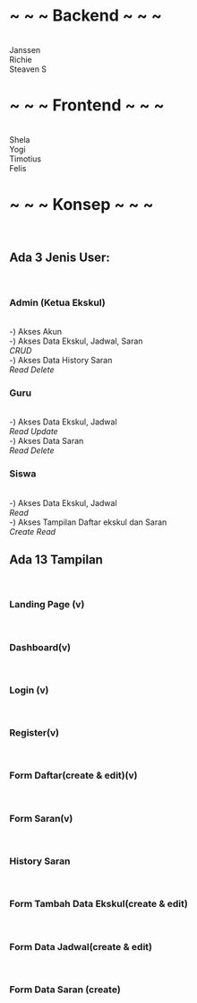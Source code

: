 <h1>~ ~ ~ Backend ~ ~ ~</h1><br>
Janssen <br>
Richie <br>
Steaven S<br>

<h1>~ ~ ~ Frontend ~ ~ ~</h1><br>
Shela<br>
Yogi<br>
Timotius<br>
Felis<br>

<h1>~ ~ ~ Konsep ~ ~ ~</h1><br>
<h2>Ada 3 Jenis User:</h2><br>
<h3>Admin (Ketua Ekskul)</h3><br>
-) Akses Akun<br>
-) Akses Data Ekskul, Jadwal, Saran<br>
<i>CRUD</i><br>
-) Akses Data History Saran<br>
<i>Read Delete</i>

<h3>Guru</h3><br> 
-) Akses Data Ekskul, Jadwal<br>
<i>Read Update</i><br>
-) Akses Data Saran<br>
<i>Read Delete</i><br>

<h3>Siswa</h3><br>
-) Akses Data Ekskul, Jadwal<br>
<i>Read</i><br>
-) Akses Tampilan Daftar ekskul dan Saran<br>
<i>Create Read</i><br>

<h2> Ada 13 Tampilan </h2><br>
<h3>Landing Page (v)</h3><br>
<h3>Dashboard(v)</h3><br>
<h3>Login (v)</h3><br>
<h3>Register(v)</h3><br>
<h3>Form Daftar(create & edit)(v)</h3><br>
<h3>Form Saran(v)</h3><br>
<h3>History Saran</h3><br>
<h3>Form Tambah Data Ekskul(create & edit)</h3><br>
<h3>Form Data Jadwal(create & edit)</h3><br>
<h3>Form Data Saran (create)</h3><br>